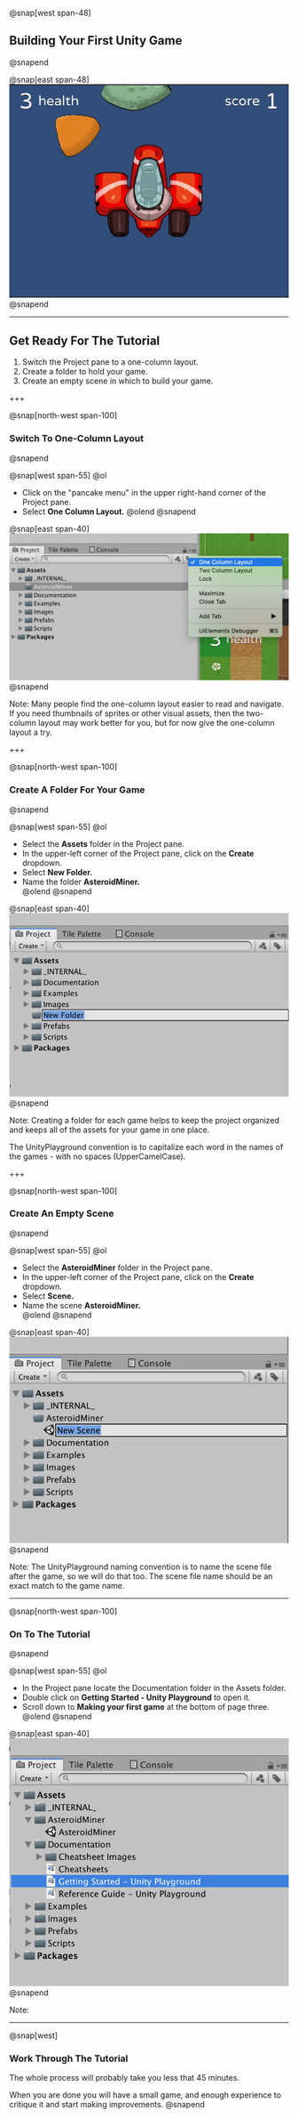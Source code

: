 @snap[west span-48]
## Building Your First Unity Game
@snapend

@snap[east span-48]
![](units/4/assignments/2-first-unity-game/assets/game-in-play.png)
@snapend

---

## Get Ready For The Tutorial

1. Switch the Project pane to a one-column layout.
1. Create a folder to hold your game.
1. Create an empty scene in which to build your game.

+++

@snap[north-west span-100]
### Switch To One-Column Layout
@snapend

@snap[west span-55]
@ol[](false)
- Click on the "pancake menu" in the upper right-hand corner of the Project pane.
- Select **One Column Layout.**
@olend
@snapend

@snap[east span-40]
![](units/4/assignments/2-first-unity-game/assets/one-column-layout.png)
@snapend

Note: Many people find the one-column layout easier to read and navigate. If you need thumbnails of sprites or other visual assets, then the two-column layout may work better for you, but for now give the one-column layout a try.

+++

@snap[north-west span-100]
### Create A Folder For Your Game
@snapend

@snap[west span-55]
@ol[](false)
- Select the **Assets** folder in the Project pane.  
- In the upper-left corner of the Project pane, click on the **Create** dropdown.  
- Select **New Folder.**  
- Name the folder **AsteroidMiner.**  
@olend
@snapend

@snap[east span-40]
![](units/4/assignments/2-first-unity-game/assets/new-folder.png)
@snapend

Note: Creating a folder for each game helps to keep the project organized and keeps all of the assets for your game in one place.

The UnityPlayground convention is to capitalize each word in the names of the games - with no spaces (UpperCamelCase).

+++

@snap[north-west span-100]
### Create An Empty Scene
@snapend

@snap[west span-55]
@ol[](false)
- Select the **AsteroidMiner** folder in the Project pane.  
- In the upper-left corner of the Project pane, click on the **Create** dropdown.  
- Select **Scene.**  
- Name the scene **AsteroidMiner.**  
@olend
@snapend

@snap[east span-40]
![](units/4/assignments/2-first-unity-game/assets/new-scene.png)
@snapend

Note: The UnityPlayground naming convention is to name the scene file after the game, so we will do that too. The scene file name should be an exact match to the game name.

---

@snap[north-west span-100]
### On To The Tutorial
@snapend

@snap[west span-55]
@ol[](false)
- In the Project pane locate the Documentation folder in the Assets folder.  
- Double click on **Getting Started - Unity Playground** to open it.  
- Scroll down to **Making your first game** at the bottom of page three.
@olend
@snapend

@snap[east span-40]
![](units/4/assignments/2-first-unity-game/assets/tutorial.png)
@snapend

Note: 

---

@snap[west]
### Work Through The Tutorial

The whole process will probably take you less that 45 minutes.  

When you are done you will have a small game, and enough experience to critique it and start making improvements.
@snapend

